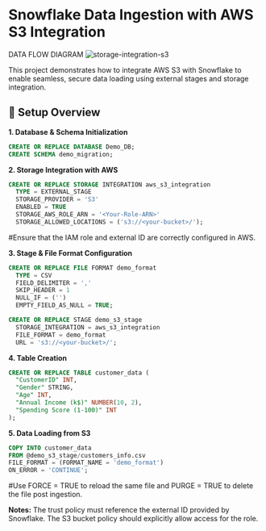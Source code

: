 # Snowflake Data Ingestion with AWS S3 Integration
DATA FLOW DIAGRAM
![storage-integration-s3](https://github.com/user-attachments/assets/4112772e-ed26-4c5b-a7cc-a7b7b9022141)


This project demonstrates how to integrate AWS S3 with Snowflake to enable seamless, secure data loading using external stages and storage integration.

## 🔧 Setup Overview

**1. Database & Schema Initialization**
```sql
CREATE OR REPLACE DATABASE Demo_DB;
CREATE SCHEMA demo_migration; 
```
**2. Storage Integration with AWS**
```sql
CREATE OR REPLACE STORAGE INTEGRATION aws_s3_integration
  TYPE = EXTERNAL_STAGE
  STORAGE_PROVIDER = 'S3'
  ENABLED = TRUE
  STORAGE_AWS_ROLE_ARN = '<Your-Role-ARN>'
  STORAGE_ALLOWED_LOCATIONS = ('s3://<your-bucket>/');
```
#Ensure that the IAM role and external ID are correctly configured in AWS.

**3. Stage & File Format Configuration**
```sql
CREATE OR REPLACE FILE FORMAT demo_format
  TYPE = CSV
  FIELD_DELIMITER = ','
  SKIP_HEADER = 1
  NULL_IF = ('')
  EMPTY_FIELD_AS_NULL = TRUE;

CREATE OR REPLACE STAGE demo_s3_stage
  STORAGE_INTEGRATION = aws_s3_integration
  FILE_FORMAT = demo_format
  URL = 's3://<your-bucket>/';
```
**4. Table Creation**
```sql
CREATE OR REPLACE TABLE customer_data (
  "CustomerID" INT,
  "Gender" STRING,
  "Age" INT,
  "Annual Income (k$)" NUMBER(10, 2),
  "Spending Score (1-100)" INT
);
```
**5. Data Loading from S3**
```sql
COPY INTO customer_data
FROM @demo_s3_stage/customers_info.csv
FILE_FORMAT = (FORMAT_NAME = 'demo_format')
ON_ERROR = 'CONTINUE';
```
#Use FORCE = TRUE to reload the same file and PURGE = TRUE to delete the file post ingestion.

**Notes:**
The trust policy must reference the external ID provided by Snowflake.
The S3 bucket policy should explicitly allow access for the role.

